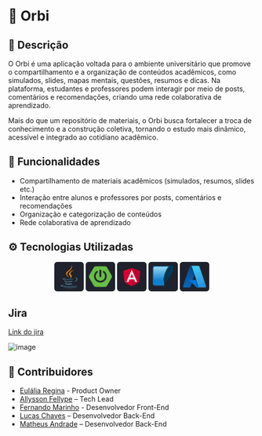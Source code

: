 # 📌 Orbi

## 📖 Descrição

O Orbi é uma aplicação voltada para o ambiente universitário que promove o compartilhamento e a organização de conteúdos acadêmicos, como simulados, slides, mapas mentais, questões, resumos e dicas.
Na plataforma, estudantes e professores podem interagir por meio de posts, comentários e recomendações, criando uma rede colaborativa de aprendizado.

Mais do que um repositório de materiais, o Orbi busca fortalecer a troca de conhecimento e a construção coletiva, tornando o estudo mais dinâmico, acessível e integrado ao cotidiano acadêmico.

## 🚀 Funcionalidades

* Compartilhamento de materiais acadêmicos (simulados, resumos, slides etc.)
* Interação entre alunos e professores por posts, comentários e recomendações
* Organização e categorização de conteúdos
* Rede colaborativa de aprendizado

## ⚙ Tecnologias Utilizadas

<div align="center">
  <img alt="Java" height="60" width="60" src="https://github.com/gui-bus/TechIcons/blob/main/Dark/Java.svg">
  <img alt="SpringBoot" height="60" width="60" src="https://github.com/gui-bus/TechIcons/blob/main/Dark/Spring Boot.svg">
  <img alt="Angular" height="60" width="60" src="https://github.com/gui-bus/TechIcons/blob/main/Dark/Angular.svg">
  <img alt="Sqlite" height="60" width="60" src="https://github.com/gui-bus/TechIcons/blob/main/Dark/SQLite.svg">
  <img alt="Azure" height="60" width="60" src="https://github.com/gui-bus/TechIcons/blob/main/Dark/Azure.svg">
</div>

## Jira

[Link do jira](https://projeto-fds-cesar.atlassian.net/jira/software/projects/PFDS/boards/2) 

<img width="1917" height="949" alt="image" src="https://github.com/user-attachments/assets/13195e3c-a2a5-44eb-85a9-996ffafb60b3" />

## 👥 Contribuidores

* [Eulália Regina](https://www.linkedin.com/in/eulalialbuquerque/) - Product Owner
* [Allysson Fellype](https://www.linkedin.com/in/allysson-fellype-868390249/) – Tech Lead
* [Fernando Marinho](https://www.linkedin.com/in/fernando-marinho-05589335a/) - Desenvolvedor Front-End
* [Lucas Chaves](https://www.linkedin.com/in/lucaschavesf/) – Desenvolvedor Back-End
* [Matheus Andrade](https://www.linkedin.com/in/matheus-andrade-silva1/) – Desenvolvedor Back-End


  
